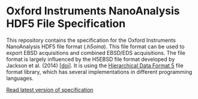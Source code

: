 # Oxford Instruments NanoAnalysis HDF5 File Specification

This repository contains the specification for the Oxford Instruments NanoAnalysis HDF5 file format (_.h5oina_).
This file format can be used to export EBSD acquisitions and combined EBSD/EDS acquisitions.
The file format is largely influenced by the H5EBSD file format developed by Jackson et al. (2014) [[doi](http://dx.doi.org/10.1186/2193-9772-3-4)].
It is using the [Hierarchical Data Format 5](http://www.hdfgroup.org) file format library, which has several implementations in different programming languages.

[Read latest version of specification](https://github.com/oinanoanalysis/h5oina/blob/master/H5OINAFile.md)